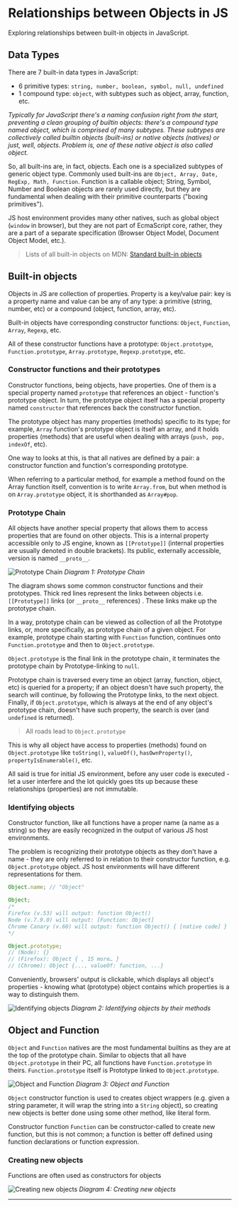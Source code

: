 # Relationships between Objects in JS

Exploring relationships between built-in objects in JavaScript.

## Data Types

There are 7 built-in data types in JavaScript:
* 6 primitive types: `string, number, boolean, symbol, null, undefined`
* 1 compound type: `object`, with subtypes such as object, array, function, etc.

*Typically for JavaScript there's a naming confusion right from the start, preventing a clean grouping of builtin objects: there's a compound type named object, which is comprised of many subtypes. These subtypes are collectively called builtin objects (built-ins) or native objects (natives) or just, well, objects. Problem is, one of these native object is also called object.*

So, all built-ins are, in fact, objects. Each one is a specialized subtypes of generic object type. Commonly used built-ins are `Object, Array, Date, RegExp, Math, Function`. Function is a callable object; String, Symbol, Number and Boolean objects are rarely used directly, but they are fundamental when dealing with their primitive counterparts ("boxing primitives").

JS host environment provides many other natives, such as global object (`window` in browser), but they are not part of EcmaScript core, rather, they are a part of a separate specification (Browser Object Model, Document Object Model, etc.).

> Lists of all built-in objects on MDN: [Standard built-in objects][link1]


## Built-in objects

Objects in JS are collection of properties. Property is a key/value pair: key is a property name and value can be any of any type: a primitive (string, number, etc) or a compound (object, function, array, etc).

Built-in objects have corresponding constructor functions: `Object`, `Function`, `Array`, `Regexp`, etc. 

All of these constructor functions have a prototype: `Object.prototype`, `Function.prototype`, `Array.prototype`, `Regexp.prototype`, etc.


### Constructor functions and their prototypes

Constructor functions, being objects, have properties. One of them is a special property named `prototype` that references an object - function's prototype object. In turn, the prototype object itself has a special property named `constructor` that references back the constructor function.

The prototype object has many properties (methods) specific to its type; for example, `Array` function's prototype object is itself an array, and it holds properties (methods) that are useful when dealing with arrays (`push, pop, indexOf`, etc). 

One way to looks at this, is that all natives are defined by a pair: a constructor function and function's corresponding prototype.

When referring to a particular method, for example a method found on the Array function itself, convention is to write `Array.from`, but when method is on `Array.prototype` object, it is shorthanded as `Array#pop`.


### Prototype Chain

All objects have another special property that allows them to access properties that are found on other objects. This is a internal property accessible only to JS engine, known as `[[Prototype]]` (internal properties are usually denoted in double brackets). Its public, externally accessible, version is named `__proto__`.

![Prototype Chain][pic1]
*Diagram 1: Prototype Chain*

The diagram shows some common constructor functions and their prototypes. Thick red lines represent the links between objects i.e. `[[Prototype]]` links (or `__proto__` references) . These links make up the prototype chain.

In a way, prototype chain can be viewed as collection of all the Prototype links, or, more specifically, as prototype chain of a given object. For example, prototype chain starting with `Function` function, continues onto `Function.prototype` and then to `Object.prototype`.

`Object.prototype` is the final link in the prototype chain , it terminates the prototype chain by Prototype-linking to `null`.

Prototype chain is traversed every time an object (array, function, object, etc) is queried for a property; if an object doesn't have such property, the search will continue, by following the Prototype links, to the next object. Finally, if `Object.prototype`, which is always at the end of any object's prototype chain, doesn't have such property, the search is over (and `undefined` is returned).

> All roads lead to `Object.prototype`    

This is why all object have access to properties (methods) found on `Object.prototype` like `toString()`, `valueOf()`, `hasOwnProperty()`, `propertyIsEnumerable()`, etc.

All said is true for initial JS environment, before any  user code is executed - let a user interfere and the lot quickly goes tits up because these relationships (properties) are not immutable.


### Identifying objects

Constructor function, like all functions have a proper name (a name as a string) so they are easily recognized in the output of various JS host environments.

The problem is recognizing their prototype objects as they don't have a name - they are only referred to in relation to their constructor function, e.g. `Object.prototype` object. JS host environments will have different representations for them.

```js
Object.name; // "Object"

Object;
/*
Firefox (v.53) will output: function Object()
Node (v.7.9.0) will output: [Function: Object]
Chrome Canary (v.60) will output: function Object() { [native code] }
*/

Object.prototype;
// (Node): {}
// (Firefox): Object { , 15 more… }
// (Chrome): Object {..., valueOf: function, ...}
```
Conveniently, browsers' output is clickable, which displays all object's properties - knowing what (prototype) object contains which properties is a way to distinguish them.

![Identifying objects][pic2]
*Diagram 2: Identifying objects by their methods*


## Object and Function

`Object` and `Function` natives are the most fundamental builtins as they are at the top of the prototype chain. Similar to objects that all have `Object.prototype` in their PC, all functions have `Function.prototype` in theirs. `Function.prototype` itself is Prototype linked to `Object.prototype`.

![Object and Function][pic3]
*Diagram 3: Object and Function*

`Object` constructor function is used to creates object wrappers (e.g. given a string parameter, it will wrap the string into a `String` object), so creating new objects is better done using some other method, like literal form.

Constructor function `Function` can be constructor-called to create new function, but this is not common; a function is better off defined using function declarations or function expression.


### Creating new objects


Functions are often used as constructors for objects

![Creating new objects][pic4]
*Diagram 4: Creating new objects*








---
[link1]:https://developer.mozilla.org/en-US/docs/Web/JavaScript/Reference/Global_Objects

[pic1]: diagrams/01_prototype-chain.png
[pic2]: diagrams/02_methods.png
[pic3]: diagrams/03_object-and-function.png
[pic4]: diagrams/04_new-objects.png

